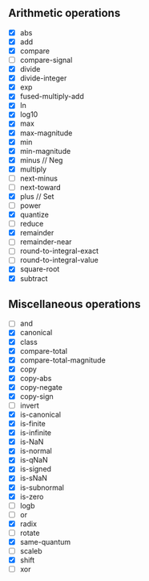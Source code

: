## Arithmetic operations

- [x] abs
- [x] add
- [x] compare
- [ ] compare-signal
- [x] divide
- [x] divide-integer
- [x] exp
- [x] fused-multiply-add
- [x] ln
- [x] log10
- [x] max
- [x] max-magnitude
- [x] min
- [x] min-magnitude
- [x] minus // Neg
- [x] multiply
- [ ] next-minus
- [ ] next-toward
- [x] plus // Set
- [ ] power
- [x] quantize
- [ ] reduce
- [x] remainder
- [ ] remainder-near
- [ ] round-to-integral-exact
- [ ] round-to-integral-value
- [x] square-root
- [x] subtract

## Miscellaneous operations

- [ ] and
- [x] canonical
- [x] class
- [x] compare-total
- [x] compare-total-magnitude
- [x] copy
- [x] copy-abs
- [x] copy-negate
- [x] copy-sign
- [ ] invert
- [x] is-canonical
- [x] is-finite
- [x] is-infinite
- [x] is-NaN
- [x] is-normal
- [x] is-qNaN
- [x] is-signed
- [x] is-sNaN
- [x] is-subnormal
- [x] is-zero
- [ ] logb
- [ ] or
- [x] radix
- [ ] rotate
- [x] same-quantum
- [ ] scaleb
- [x] shift
- [ ] xor 
